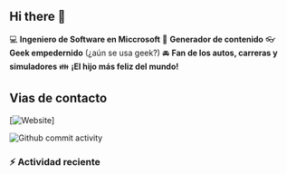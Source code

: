 ## Hi there 👋

:computer: **Ingeniero de Software en Miccrosoft**
:pencil: **Generador de contenido**
:eyeglasses: **Geek empedernido** (¿aún se usa geek?)
:oncoming_automobile: **Fan de los autos, carreras y simuladores**
:family: **¡El hijo más feliz del mundo!**

## Vias de contacto
[![Website](https://img.shields.io/badge/onls294.com-up-green?style=for-the-badge)]

![Github commit activity](https://img.shields.io/github/commit-activity/m/onls94/onls294)

### :zap: Actividad reciente
<!--START_SECTION:activity-->

<!--END_SECTION:activity-->